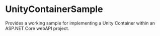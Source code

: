 # UnityContainerSample
Provides a working sample for implementing a Unity Container within an ASP.NET Core webAPI project.

